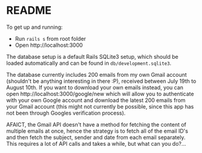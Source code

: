 # README

To get up and running:

* Run `rails s` from root folder
* Open http://localhost:3000 

The database setup is a default Rails SQLite3 setup, which should be loaded automatically and can be found in `db/development.sqlite3`.

The database currently includes 200 emails from my own Gmail account (shouldn't be anything interesting in there :P), received between July 19th to August 10th. If you want to download your own emails instead, you can open http://localhost:3000/google/new which will allow you to authenticate with your own Google account and download the latest 200 emails from your Gmail account (this might not currently be possible, since this app has not been through Googles verification process).

AFAICT, the Gmail API doesn't have a method for fetching the content of multiple emails at once, hence the strategy is to fetch all of the email ID's and then fetch the subject, sender and date from each email separately. This requires a lot of API calls and takes a while, but what can you do?...
